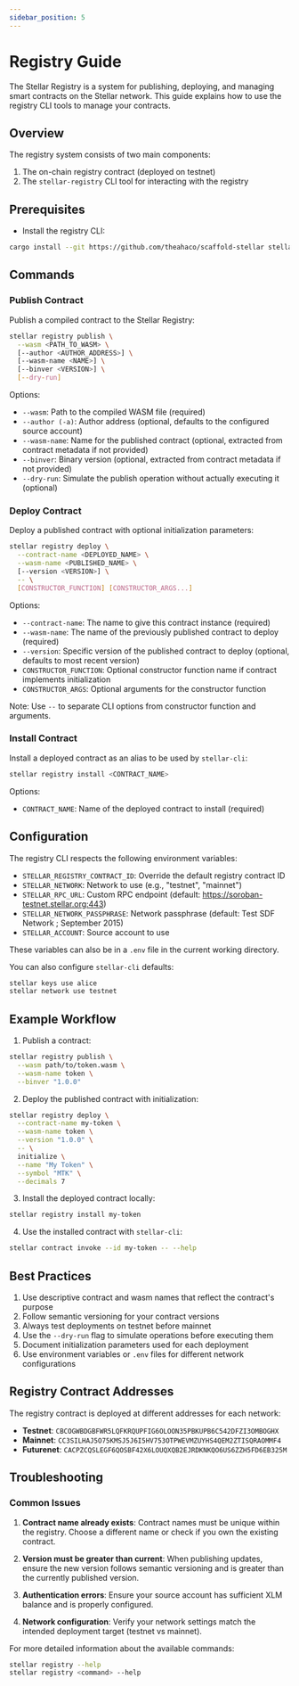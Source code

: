 ```yaml
---
sidebar_position: 5
---
```


# Registry Guide

The Stellar Registry is a system for publishing, deploying, and managing smart contracts on the Stellar network. This guide explains how to use the registry CLI tools to manage your contracts.

## Overview

The registry system consists of two main components:

1. The on-chain registry contract (deployed on testnet)
2. The `stellar-registry` CLI tool for interacting with the registry

## Prerequisites

- Install the registry CLI:

```bash
cargo install --git https://github.com/theahaco/scaffold-stellar stellar-registry-cli
```

## Commands

### Publish Contract

Publish a compiled contract to the Stellar Registry:

```bash
stellar registry publish \
  --wasm <PATH_TO_WASM> \
  [--author <AUTHOR_ADDRESS>] \
  [--wasm-name <NAME>] \
  [--binver <VERSION>] \
  [--dry-run]
```

Options:

- `--wasm`: Path to the compiled WASM file (required)
- `--author (-a)`: Author address (optional, defaults to the configured source account)
- `--wasm-name`: Name for the published contract (optional, extracted from contract metadata if not provided)
- `--binver`: Binary version (optional, extracted from contract metadata if not provided)
- `--dry-run`: Simulate the publish operation without actually executing it (optional)

### Deploy Contract

Deploy a published contract with optional initialization parameters:

```bash
stellar registry deploy \
  --contract-name <DEPLOYED_NAME> \
  --wasm-name <PUBLISHED_NAME> \
  [--version <VERSION>] \
  -- \
  [CONSTRUCTOR_FUNCTION] [CONSTRUCTOR_ARGS...]
```

Options:

- `--contract-name`: The name to give this contract instance (required)
- `--wasm-name`: The name of the previously published contract to deploy (required)
- `--version`: Specific version of the published contract to deploy (optional, defaults to most recent version)
- `CONSTRUCTOR_FUNCTION`: Optional constructor function name if contract implements initialization
- `CONSTRUCTOR_ARGS`: Optional arguments for the constructor function

Note: Use `--` to separate CLI options from constructor function and arguments.

### Install Contract

Install a deployed contract as an alias to be used by `stellar-cli`:

```bash
stellar registry install <CONTRACT_NAME>
```

Options:

- `CONTRACT_NAME`: Name of the deployed contract to install (required)

## Configuration

The registry CLI respects the following environment variables:

- `STELLAR_REGISTRY_CONTRACT_ID`: Override the default registry contract ID
- `STELLAR_NETWORK`: Network to use (e.g., "testnet", "mainnet")
- `STELLAR_RPC_URL`: Custom RPC endpoint (default: https://soroban-testnet.stellar.org:443)
- `STELLAR_NETWORK_PASSPHRASE`: Network passphrase (default: Test SDF Network ; September 2015)
- `STELLAR_ACCOUNT`: Source account to use

These variables can also be in a `.env` file in the current working directory.

You can also configure `stellar-cli` defaults:

```bash
stellar keys use alice
stellar network use testnet
```

## Example Workflow

1. Publish a contract:

```bash
stellar registry publish \
  --wasm path/to/token.wasm \
  --wasm-name token \
  --binver "1.0.0"
```

2. Deploy the published contract with initialization:

```bash
stellar registry deploy \
  --contract-name my-token \
  --wasm-name token \
  --version "1.0.0" \
  -- \
  initialize \
  --name "My Token" \
  --symbol "MTK" \
  --decimals 7
```

3. Install the deployed contract locally:

```bash
stellar registry install my-token
```

4. Use the installed contract with `stellar-cli`:

```bash
stellar contract invoke --id my-token -- --help
```

## Best Practices

1. Use descriptive contract and wasm names that reflect the contract's purpose
2. Follow semantic versioning for your contract versions
3. Always test deployments on testnet before mainnet
4. Use the `--dry-run` flag to simulate operations before executing them
5. Document initialization parameters used for each deployment
6. Use environment variables or `.env` files for different network configurations

## Registry Contract Addresses

The registry contract is deployed at different addresses for each network:

- **Testnet**: `CBCOGWBDGBFWR5LQFKRQUPFIG6OLOON35PBKUPB6C542DFZI3OMBOGHX`
- **Mainnet**: `CC3SILHAJ5O75KMSJ5J6I5HV753OTPWEVMZUYHS4QEM2ZTISQRAOMMF4`
- **Futurenet**: `CACPZCQSLEGF6QOSBF42X6LOUQXQB2EJRDKNKQO6US6ZZH5FD6EB325M`

## Troubleshooting

### Common Issues

1. **Contract name already exists**: Contract names must be unique within the registry. Choose a different name or check if you own the existing contract.

2. **Version must be greater than current**: When publishing updates, ensure the new version follows semantic versioning and is greater than the currently published version.

3. **Authentication errors**: Ensure your source account has sufficient XLM balance and is properly configured.

4. **Network configuration**: Verify your network settings match the intended deployment target (testnet vs mainnet).

For more detailed information about the available commands:

```bash
stellar registry --help
stellar registry <command> --help
```
